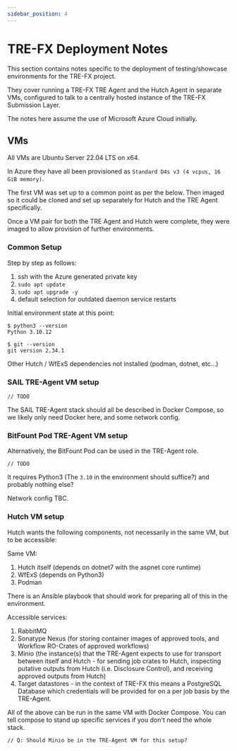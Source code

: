 ```yaml
---
sidebar_position: 4
---
```


# TRE-FX Deployment Notes

This section contains notes specific to the deployment of testing/showcase environments for the TRE-FX project.

They cover running a TRE-FX TRE Agent and the Hutch Agent in separate VMs, configured to talk to a centrally hosted instance of the TRE-FX Submission Layer.

The notes here assume the use of Microsoft Azure Cloud initially.

## VMs

All VMs are Ubuntu Server 22.04 LTS on x64.

In Azure they have all been provisioned as `Standard D4s v3 (4 vcpus, 16 GiB memory)`.

The first VM was set up to a common point as per the below. Then imaged so it could be cloned and set up separately for Hutch and the TRE Agent specifically.

Once a VM pair for both the TRE Agent and Hutch were complete, they were imaged to allow provision of further environments.

### Common Setup

Step by step as follows:

1. ssh with the Azure generated private key
1. `sudo apt update`
1. `sudo apt upgrade -y`
  1. default selection for outdated daemon service restarts

Initial environment state at this point:

```
$ python3 --version
Python 3.10.12
```

```
$ git --version
git version 2.34.1
```

Other Hutch / WfExS dependencies not installed (podman, dotnet, etc...)

### SAIL TRE-Agent VM setup

`// TODO`

The SAIL TRE-Agent stack should all be described in Docker Compose, so we likely only need Docker here, and some network config.

### BitFount Pod TRE-Agent VM setup

Alternatively, the BitFount Pod can be used in the TRE-Agent role.

`// TODO`

It requires Python3 (The `3.10` in the environment should suffice?) and probably nothing else?

Network config TBC.

### Hutch VM setup

Hutch wants the following components, not necessarily in the same VM, but to be accessible:

Same VM:

1. Hutch itself (depends on dotnet7 with the aspnet core runtime)
1. WfExS (depends on Python3)
1. Podman

There is an Ansible playbook that should work for preparing all of this in the environment.

Accessible services:
1. RabbitMQ
1. Sonatype Nexus (for storing container images of approved tools, and Workflow RO-Crates of approved workflows)
1. Minio (the instance(s) that the TRE-Agent expects to use for transport between itself and Hutch - for sending job crates to Hutch, inspecting putative outputs from Hutch (i.e. Disclosure Control), and receiving approved outputs from Hutch)
1. Target datastores - in the context of TRE-FX this means a PostgreSQL Database which credentials will be provided for on a per job basis by the TRE-Agent.

All of the above can be run in the same VM with Docker Compose. You can tell compose to stand up specific services if you don't need the whole stack.

`// Q: Should Minio be in the TRE-Agent VM for this setup?`
